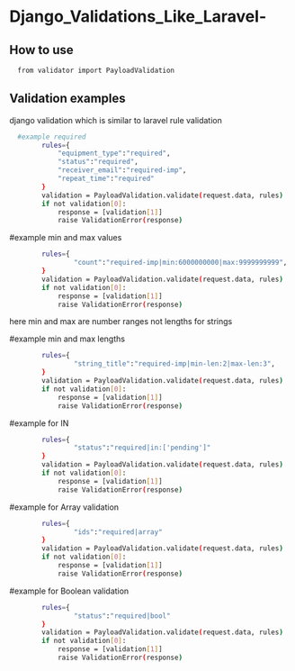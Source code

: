 # Django_Validations_Like_Laravel-

## How to use
```bash
  from validator import PayloadValidation
```

## Validation examples
django validation which is similar to laravel rule validation
```bash
  #example required
        rules={
            "equipment_type":"required",
            "status":"required",
            "receiver_email":"required-imp",
            "repeat_time":"required"
        }
        validation = PayloadValidation.validate(request.data, rules)
        if not validation[0]:
            response = [validation[1]]
            raise ValidationError(response)
```
#example min and max values
```bash
        rules={
                "count":"required-imp|min:6000000000|max:9999999999",
        }
        validation = PayloadValidation.validate(request.data, rules)
        if not validation[0]:
            response = [validation[1]]
            raise ValidationError(response)
```
here min and max are number ranges not lengths for strings

#example min and max lengths
```bash
        rules={
                "string_title":"required-imp|min-len:2|max-len:3",
        }
        validation = PayloadValidation.validate(request.data, rules)
        if not validation[0]:
            response = [validation[1]]
            raise ValidationError(response)
```
#example for IN
```bash
        rules={
                "status":"required|in:['pending']"
        }
        validation = PayloadValidation.validate(request.data, rules)
        if not validation[0]:
            response = [validation[1]]
            raise ValidationError(response)
```

#example for Array validation
```bash
        rules={
                "ids":"required|array"
        }
        validation = PayloadValidation.validate(request.data, rules)
        if not validation[0]:
            response = [validation[1]]
            raise ValidationError(response)
```

#example for Boolean validation
```bash
        rules={
                "status":"required|bool"
        }
        validation = PayloadValidation.validate(request.data, rules)
        if not validation[0]:
            response = [validation[1]]
            raise ValidationError(response)
```
